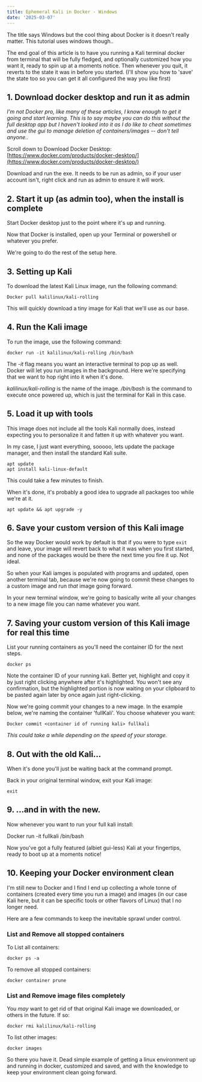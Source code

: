 ```yaml
---
title: Ephemeral Kali in Docker - Windows
date: '2025-03-07'
---
```


The title says Windows but the cool thing about Docker is it doesn't really matter. 
This tutorial uses windows though..

The end goal of this article is to have you running a Kali terminal docker from terminal that will be fully fledged, and optionally customized how you want it, ready to spin up at a moments notice.
Then whenever you quit, it reverts to the state it was in before you started.
(I'll show you how to 'save' the state too so you can get it all configured the way you like first)

## 1. Download docker desktop and run it as admin
*I'm not Docker pro, like many of these articles, I know enough to get it going and start learning. This is to say maybe you can do this without the full desktop app but I haven't looked into it as I do like to cheat sometimes and use the gui to manage deletion of containers/images -- don't tell anyone..*

Scroll down to Download Docker Desktop:
[https://www.docker.com/products/docker-desktop/](https://www.docker.com/products/docker-desktop/)

Download and run the exe. It needs to be run as admin, so if your user account isn't, right click and run as admin to ensure it will work.

## 2. Start it up (as admin too), when the install is complete

Start Docker desktop just to the point where it's up and running.

Now that Docker is installed, open up your Terminal or powershell or whatever you prefer. 

We're going to do the rest of the setup here.

## 3. Setting up Kali 

To download the latest Kali Linux image, run the following command:

```terminal
Docker pull kalilinux/kali-rolling
```

This will quickly download a tiny image for Kali that we'll use as our base.

## 4. Run the Kali image

To run the image, use the following command:

```terminal
docker run -it kalilinux/kali-rolling /bin/bash 
```

The *-it* flag means you want an interactive terminal to pop up as well. Docker will let you run images in the background. Here we're specifying that we want to hop right into it when it's done.

*kalilinux/kali-rolling* is the name of the image.
*/bin/bash* is the command to execute once powered up, which is just the terminal for Kali in this case.

## 5. Load it up with tools

This image does not include all the tools Kali normally does, instead expecting you to personalize it and fatten it up with whatever you want.

In my case, I just want everything, sooooo, lets update the package manager, and then install the standard Kali suite.

```terminal
apt update
apt install kali-linux-default
```

This could take a few minutes to finish.

When it's done, it's probably a good idea to upgrade all packages too while we're at it.

```terminal
apt update && apt upgrade -y
```

## 6. Save your custom version of this Kali image

So the way Docker would work by default is that if you were to type ```exit``` and leave, your image will revert back to what it was when you first started, and none of the packages would be there the next time you fire it up.
Not ideal.

So when your Kali iamges is populated with programs and updated, open another terminal tab, because we're now going to commit these changes to a custom image and run *that* image going forward.

In your new terminal window, we're going to basically write all your changes to a new image file you can name whatever you want.

## 7. Saving your custom version of this Kali image for real this time

List your running containers as you'll need the container ID for the next steps.

```terminal
docker ps
```

Note the container ID of your running kali. Better yet, highlight and copy it by just right clicking anywhere after it's highlighted. You won't see any confirmation, but the highlighted portion is now waiting on your clipboard to be pasted again later by once again just right-clicking.

Now we're going commit your changes to a new image. In the example below, we're naming the container 'fullKali'. You choose whatever you want:

```terminal
Docker commit <container id of running kali> fullkali
```

*This could take a while depending on the speed of your storage.*

## 8. Out with the old Kali...

When it's done you'll just be waiting back at the command prompt.

Back in your original terminal window, exit your Kali image:

```terminal
exit
```

## 9. ...and in with the new.
 
Now whenever you want to run your full kali install: 

Docker run -it fullkali /bin/bash 


Now you've got a fully featured (albiet gui-less) Kali at your fingertips, ready to boot up at a moments notice!

## 10. Keeping your Docker environment clean

I'm still new to Docker and I find I end up collecting a whole tonne of containers (created every time you run a image) and images (in our case Kali here, but it can be specific tools or other flavors of Linux) that I no longer need.

Here are a few commands to keep the inevitable sprawl under control.

### List and Remove all stopped containers

To List all containers:
```terminal
docker ps -a
```

To remove all stopped containers:
```terminal
docker container prune
```

### List and Remove image files completely

You *may* want to get rid of that original Kali image we downloaded, or others in the future.
If so:

```terminal
docker rmi kalilinux/kali-rolling
```

To list other images:
```terminal
docker images
```


So there you have it. Dead simple example of getting a linux environment up and running in docker, customized and saved, and with the knowledge to keep your environment clean going forward.
